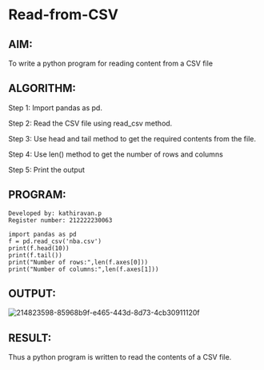 # Read-from-CSV

## AIM:
To write a python program for reading content from a CSV file
## ALGORITHM:
Step 1:
Import pandas as pd.

Step 2:
Read the CSV file using read_csv method.

Step 3:
Use head and tail method to get the required contents from the file.

Step 4:
Use len() method to get the number of rows and columns

Step 5:
Print the output

## PROGRAM:

```
Developed by: kathiravan.p
Register number: 212222230063

import pandas as pd
f = pd.read_csv('nba.csv')
print(f.head(10))
print(f.tail())
print("Number of rows:",len(f.axes[0]))
print("Number of columns:",len(f.axes[1]))
```
## OUTPUT:

![214823598-85968b9f-e465-443d-8d73-4cb30911120f](https://github.com/kathiravan13/Read-from-CSV/assets/119831303/75afa263-03fc-42f4-940a-2bba6ba6426f)



## RESULT:
Thus a python program is written to read the contents of a CSV file.
